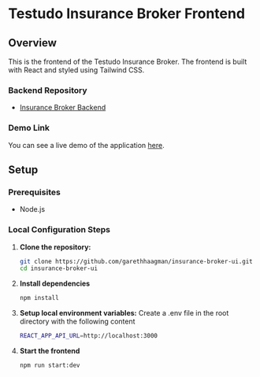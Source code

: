 # Testudo Insurance Broker Frontend

## Overview
This is the frontend of the Testudo Insurance Broker. The frontend is built with React and styled using Tailwind CSS.

### Backend Repository
- [Insurance Broker Backend](https://github.com/garethhaagman/insurance-broker)

### Demo Link
You can see a live demo of the application [here](https://testudo-insurance-broker-ui.netlify.app/).

## Setup

### Prerequisites
- Node.js 

### Local Configuration Steps
1. **Clone the repository:**
   ```sh
   git clone https://github.com/garethhaagman/insurance-broker-ui.git
   cd insurance-broker-ui
   ```
2. **Install dependencies**
   ```sh
   npm install
   ```
3. **Setup local environment variables:**
Create a .env file in the root directory with the following content
   ```sh
   REACT_APP_API_URL=http://localhost:3000
   ```
4. **Start the frontend**
   ```sh
   npm run start:dev
   ```